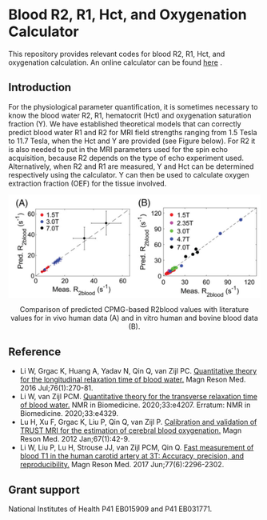 # Blood R2, R1, Hct, and Oxygenation Calculator
This repository provides relevant codes for blood R2, R1, Hct, and oxygenation calculation. An online calculator can be found [here](https://godzilla.kennedykrieger.org/cgi-bin//bloodT2T1_cal.pl) .

## Introduction
For the physiological parameter quantification, it is sometimes necessary to know the blood water R2, R1, hematocrit (Hct) and oxygenation saturation fraction (Y). We have established theoretical models that can correctly predict blood water R1 and R2 for MRI field strengths ranging from 1.5 Tesla to 11.7 Tesla, when the Hct and Y are provided (see Figure below). For R2 it is also needed to put in the MRI parameters used for the spin echo acquisition, because R2 depends on the type of echo experiment used. Alternatively, when R2 and R1 are measured, Y and Hct can be determined respectively using the calculator. Y can then be used to calculate oxygen extraction fraction (OEF) for the tissue involved.

<p align="center">
   <img src="./pic/Blood-Calculator.jpg" align="center" width="700">
</p>
<p align="center">Comparison of predicted CPMG-based R2blood values with literature values for in vivo human data (A) and in vitro human and bovine blood data (B).<p align="center">

## Reference
* Li W, Grgac K, Huang A, Yadav N, Qin Q, van Zijl PC. [Quantitative theory for the longitudinal relaxation time of blood water.](https://onlinelibrary.wiley.com/doi/full/10.1002/mrm.25875) Magn Reson Med. 2016 Jul;76(1):270-81.
* Li W, van Zijl PCM. [Quantitative theory for the transverse relaxation time of blood water.](https://analyticalsciencejournals.onlinelibrary.wiley.com/doi/full/10.1002/nbm.4207) NMR in Biomedicine. 2020;33:e4207. Erratum: NMR in Biomedicine. 2020;33:e4329.
* Lu H, Xu F, Grgac K, Liu P, Qin Q, van Zijl P. [Calibration and validation of TRUST MRI for the estimation of cerebral blood oxygenation.](https://onlinelibrary.wiley.com/doi/full/10.1002/mrm.22970) Magn Reson Med. 2012 Jan;67(1):42-9.
* Li W, Liu P, Lu H, Strouse JJ, van Zijl PCM, Qin Q. [Fast measurement of blood T1 in the human carotid artery at 3T: Accuracy, precision, and reproducibility.](https://onlinelibrary.wiley.com/doi/full/10.1002/mrm.26325) Magn Reson Med. 2017 Jun;77(6):2296-2302.

## Grant support
National Institutes of Health P41 EB015909 and P41 EB031771.